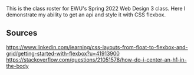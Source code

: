 This is the class roster for EWU's Spring 2022 Web Design 3 class. Here I demonstrate my ability to get an api and style it with CSS flexbox. 

## Sources
https://www.linkedin.com/learning/css-layouts-from-float-to-flexbox-and-grid/getting-started-with-flexbox?u=41913900
https://stackoverflow.com/questions/21051578/how-do-i-center-an-h1-in-the-body
